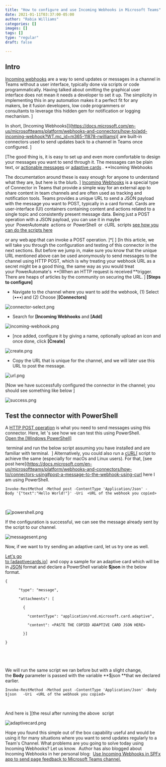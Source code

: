```yaml
---
title: "How to configure and use Incoming Webhooks in Microsoft Teams"
date: 2021-01-11T03:37:00-05:00
author: "Rabia Williams"
categories: []
images: []
tags: []
type: "regular"
draft: false

---
```


## Intro

[Incoming
webhooks](https://docs.microsoft.com/en-us/microsoftteams/platform/webhooks-and-connectors/how-to/add-incoming-webhook?WT.mc_id=m365-12509-rwilliams) are a way
to send updates or messages in a channel in Teams
without a user interface,
typically done via scripts or code
programmatically. Having talked about omitting the
graphical user interface does not mean it needs a
developer to set it up. The simplicity in
implementing this in any automation makes it a perfect fit for any
makers, be it
fusion developers, low code
programmers or
consultants to leverage this
hidden gem for notification or logging
mechanism. ]

In short, [Incoming
Webhooks]](https://docs.microsoft.com/en-us/microsoftteams/platform/webhooks-and-connectors/how-to/add-incoming-webhook?WT.mc_id=m365-11878-rwilliams)[ are
built-in connectors used to send updates back to a channel in Teams once
configured. ]

[The good thing is, it is easy to set up and even
more comfortable to design your
messages you want to send through it. The messages can be plain text, or
[actionable
messages](https://docs.microsoft.com/en-us/outlook/actionable-messages/?WT.mc_id=m365-11878-rwilliams)
or [adaptive
cards](https://docs.microsoft.com/en-us/adaptive-cards/authoring-cards/getting-started?WT.mc_id=m365-11878-rwilliams) .
**Incoming
Webhooks

The documentation around
these is easy enough for anyone to
understand what they are, but here
is
the blurb. ]
[Incoming
Webhooks](https://docs.microsoft.com/en-us/microsoftteams/platform/webhooks-and-connectors/how-to/add-incoming-webhook?WT.mc_id=m365-12509-rwilliams) 
is a special type of Connector in
Teams
that provide a
simple way for an external app to share content in
team channels and are often used as tracking and notification tools.
Teams provides a
unique URL to send
a JSON payload with the
message you want
to POST, typically in a card
format. Cards are user-interface (UI)
containers containing content and
actions related to a single topic and consistently present message
data. Being
just a POST operation with a JSON payload, you can use it
in maybe
your  PowerAutomate 
actions or  PowerShell  or  cURL 
scripts [see how you can do the scripts
here](https://docs.microsoft.com/en-us/microsoftteams/platform/webhooks-and-connectors/how-to/connectors-using?WT.mc_id=m365-11878-rwilliams)

or any web app that can invoke a POST
operation. ]*[ ]
[In this article, we will take you
through the configuration and
testing of this connector in the next
sections. But before we jump in,
make sure you know that the unique URL mentioned above can be used
anonymously to send messages to
the channel
using HTTP POST, which
is why treating your webhook URL as a secret might be a good
thing, the same way as you would
treat
your PowerAutomate\'s  **[When
an HTTP request is received **trigger. There
are heaps of articles by the
community on securing
the URL. ]
**[Steps to
configure]**

-   Navigate to the channel where you want to add the
    webhook,
    (1) Select
    (•••) and (2)
    Choose ]**[Connectors]**

![connector-select.png](/t5/image/serverpage/image-id/245528i9ABCC52E850A19F8/image-size/large?v=v2&px=999 "connector-select.png")


-  Search
    for **[Incoming
    Webhooks** and **[Add]**



![incoming-webhook.png](/t5/image/serverpage/image-id/245529i114227EC8DE0530B/image-size/large?v=v2&px=999 "incoming-webhook.png")
-   [nce added, configure it by giving a name, optionally upload an
    icon and once
    done, click **[Create]**



![create.png](/t5/image/serverpage/image-id/245530iEE5FFF3AB68A08EA/image-size/large?v=v2&px=999 "create.png")
-   Copy the URL that is unique for the channel, and
    we will later use this URL to post the
    message. 


![url.png](/t5/image/serverpage/image-id/245531i7CBE8E1B95368F5B/image-size/large?v=v2&px=999 "url.png")
 

[Now we have successfully configured the connector in the
channel; you should see something
like
below ]



![success.png](/t5/image/serverpage/image-id/245532iC044F32AD6B4D95D/image-size/large?v=v2&px=999 "success.png")
 

## Test the connector with PowerShell

A [HTTP POST
operation](https://en.wikipedia.org/wiki/POST_(HTTP)) is
what you need to send messages using this connector. Here, let 's see
how we can test this using
PowerShell.
[Open the [Windows PowerShell]](https://docs.microsoft.com/en-us/powershell/scripting/windows-powershell/starting-windows-powershell?view=powershell-7.1)

 terminal and
run the below script assuming you
have installed and are familiar
with terminal.  ]
Alternatively, you could also
run a [cURL](https://documentation.matillion.com/docs/2326784)[ script to
achieve the same (especially
for macOs and Linux
users). For
that, [see post
here](https://docs.microsoft.com/en-us/microsoftteams/platform/webhooks-and-connectors/how-to/connectors-using#post-a-message-to-the-webhook-using-curl
here I am using
PowerShell.
 

``` {.lia-code-sample .language-powershell}
Invoke-RestMethod -Method post -ContentType 'Application/Json' -Body '{"text":"Hello World!"}' -Uri  <URL of the webhook you copied> 
```
 

[![powershell.png](/t5/image/serverpage/image-id/245547iFFAD628A8E679AE3/image-size/large?v=v2&px=999 "powershell.png")

If the
configuration is successful, we
can see the message already sent by the script to our
channel.

![messagesent.png](/t5/image/serverpage/image-id/245534i337DCF38950BB06A/image-size/large?v=v2&px=999 "messagesent.png")


Now, if we want to try sending an
adaptive card, let us try one as
well.

[Let\'s go                                      
to [adaptivecards.io]](https://adaptivecards.io/samples/)  and
copy a sample for an adaptive card which will be in
[JSON](https://techcommunity.microsoft.com/t5/microsoft-365-pnp-blog/introduction-to-json/ba-p/2049369?WT.mc_id=m365-0000-rwilliams)
format and declare
a PowerShell
variable **$json** in the below
format.
 

``` {.lia-code-sample .language-json}
{ 

      "type": "message", 

      "attachments": [ 

        { 

          "contentType": "application/vnd.microsoft.card.adaptive", 

          "content": <PASTE THE COPIED ADAPTIVE CARD JSON HERE> 

        }] 

} 

 
```
 

We will run the same script we ran before but with a slight change, 
the **Body** parameter
is passed with the
variable **\$json **that we
declared earlier.
 

``` {.lia-code-sample .language-powershell}
Invoke-RestMethod -Method post -ContentType 'Application/Json' -Body $json   -Uri  <URL of the webhook you copied> 
```
 

And here is ][the
resul after running
the above  script

![adaptivecard.png](/t5/image/serverpage/image-id/245537i211D948AAFA15C7C/image-size/large?v=v2&px=999 "adaptivecard.png")

Hope you found this simple out of
the box capability useful and
would be using it for many situations where you want to send updates
regularly to a Team's
Channel.
What problems are you going to solve today using Incoming Webhooks? Let
us know. 
Author has also blogged about Incoming Webhooks in her personal
blog:  [Use Incoming Webhooks in SPFx app to send page feedback to
Microsoft Teams
channel.](https://rabiawilliams.com/teams/spfx-teams-incoming-webhooks/)

